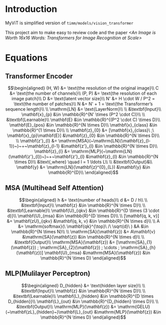 # Introduction
MyViT is simplified version of `timm/models/vision_transformer`  

This project aim to make easy to review code and the paper *<An Image is Worth 16x16 Words: Transformers for Image Recognition at Scale>*


# Equations

## Transformer Encoder

$$\begin{aligned}
(H, W) &= \text{the resolution of the original image}\\
C &= \text{the number of channels}\\
(P, P) &= \text{the resolution of each image patch}\\
D &= \text{latent vector size}\\
N' &= H \cdot W / P^2 = \text{the number of patches}\\
N &= N' + 1 = \text{the Transformer’s sequence length}\\
\\
\mathrm{LN} &= \text{LayerNorm}\\
\\
&\textbf{Input}\\
\mathbf{x}_{p} &\in \mathbb{R}^{N' \times (P^2 \cdot C)}\\
\\
&\textbf{Learnable}\\
\mathbf{E} &\in \mathbb{R}^{(P^2 \cdot C) \times D}\\
\mathbf{E}_{pos} &\in \mathbb{R}^{N \times D}\\
\mathbf{x}_{class} &\in \mathbb{R}^{1 \times D}\\
\\
\mathbf{z}_{0} &= [\mathbf{x}_{class}\ ;\ \mathbf{x}_{p}\mathbf{E}] &\mathbf{z}_{0} &\in \mathbb{R}^{N \times D}\\
\\
\mathbf{z'}_{l} &= \mathrm{MSA}(~\mathrm{LN}(\mathbf{z}_{l-1})~)~+~\mathbf{z}_{l-1} &\mathbf{z'}_{l} &\in \mathbb{R}^{N \times D}\\
\mathbf{z}_{l} &= \mathrm{MLP}(~\mathrm{LN}(\mathbf{z'}_{l})~)~+~\mathbf{z'}_{l} &\mathbf{z}_{l} &\in \mathbb{R}^{N \times D}\\
&\text{,where} \quad l = 1 \ldots L\\
\\
&\textbf{Output}&\\
\mathbf{y} &= \mathrm{LN}(\mathbf{z}^{0}_{L}) &\mathbf{y} &\in \mathbb{R}^{D}\\
\end{aligned}$$

## MSA (Multihead Self Attention)

$$\begin{aligned}
h &= \text{number of heads}\\
d &= D / h\\
\\
&\textbf{Input}\\
\mathbf{z} &\in \mathbb{R}^{N \times D}\\
\\
&\textbf{Learnable}\\
\mathbf{U}_{qkv} &\in \mathbb{R}^{D \times (3 \cdot d)}\\
\mathbf{U}_{msa} &\in \mathbb{R}^{D \times D}\\
\\
[\mathbf{q, k, v}] &= \mathbf{zU}_{qkv} &\mathbf{q, k, v} &\in \mathbb{R}^{N \times d}\\
\\
A &= \mathrm{softmax}(\ \mathbf{qk}^{\top}\ /\ \sqrt{d}\ ) &A &\in \mathbb{R}^{N \times N}\\
\\
\mathrm{SA}(\mathbf{z}) &= A\mathbf{v} &\mathrm{SA}(\mathbf{z}) &\in \mathbb{R}^{N \times d}\\
\\
&\textbf{Output}\\
\mathrm{MSA}(\mathbf{z}) &= [\mathrm{SA}_{1}(\mathbf{z}) ; \mathrm{SA}_{2}(\mathbf{z}) ; \cdots ; \mathrm{SA}_{h}(\mathbf{z})] \mathbf{U}_{msa} &\mathrm{MSA}(\mathbf{z}) &\in \mathbb{R}^{N \times D}
\end{aligned}$$

## MLP(Mulilayer Perceptron)
$$\begin{aligned}
D_{hidden} &= \text{hidden layer size}\\
\\
&\textbf{Input}\\
\mathbf{z} &\in \mathbb{R}^{N \times D}\\
\\
&\textbf{Learnable}\\
\mathbf{L}_{hidden} &\in \mathbb{R}^{D \times D_{hidden}}\\
\mathbf{L}_{out} &\in \mathbb{R}^{D_{hidden} \times D}\\
\\
&\textbf{Output}\\
\mathrm{MLP}(\mathbf{z}) &= \mathrm{GELU}(~\mathbf{zL}_{hidden}~)\mathbf{L}_{out}  &\mathrm{MLP}(\mathbf{z}) &\in \mathbb{R}^{N \times D}
\end{aligned}$$
